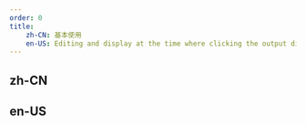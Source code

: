 ```yaml
---
order: 0
title:
    zh-CN: 基本使用
    en-US: Editing and display at the time where clicking the output display the actual content
---
```


## zh-CN

## en-US